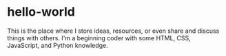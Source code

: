 # hello-world
This is the place where I store ideas, resources, or even share and discuss things with others.
I'm a beginning coder with some HTML, CSS, JavaScript, and Python knowledge.

